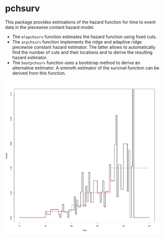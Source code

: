 # pchsurv

This package provides estimations of the hazard function for time to event data in the piecewise contant hazard model.

- The `mlepchsurv` function estimates the hazard function using fixed cuts. 
- The `arpchsurv` function implements the ridge and adaptive ridge piecewise constant hazard estimator. The latter allows to automatically find the number of cuts and their locations and to derive the resulting hazard estimator.
- The `bootpchsurv` function uses a bootstrap method to derive an alternative estimator. A smmoth estimator of the survival function can be derived from this function.

![](penhaz.gif)
